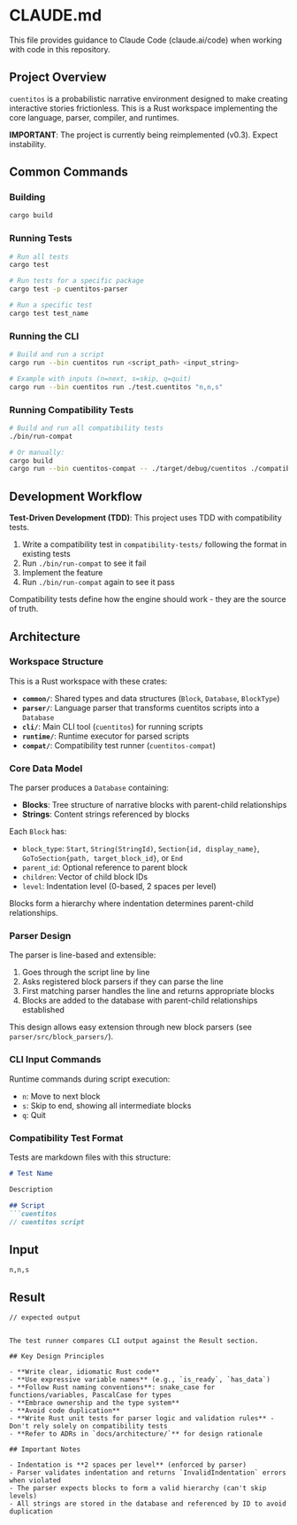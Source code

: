 # CLAUDE.md

This file provides guidance to Claude Code (claude.ai/code) when working with code in this repository.

## Project Overview

`cuentitos` is a probabilistic narrative environment designed to make creating interactive stories frictionless. This is a Rust workspace implementing the core language, parser, compiler, and runtimes.

**IMPORTANT**: The project is currently being reimplemented (v0.3). Expect instability.

## Common Commands

### Building
```bash
cargo build
```

### Running Tests
```bash
# Run all tests
cargo test

# Run tests for a specific package
cargo test -p cuentitos-parser

# Run a specific test
cargo test test_name
```

### Running the CLI
```bash
# Build and run a script
cargo run --bin cuentitos run <script_path> <input_string>

# Example with inputs (n=next, s=skip, q=quit)
cargo run --bin cuentitos run ./test.cuentitos "n,n,s"
```

### Running Compatibility Tests
```bash
# Build and run all compatibility tests
./bin/run-compat

# Or manually:
cargo build
cargo run --bin cuentitos-compat -- ./target/debug/cuentitos ./compatibility-tests/**/*.md
```

## Development Workflow

**Test-Driven Development (TDD)**: This project uses TDD with compatibility tests.

1. Write a compatibility test in `compatibility-tests/` following the format in existing tests
2. Run `./bin/run-compat` to see it fail
3. Implement the feature
4. Run `./bin/run-compat` again to see it pass

Compatibility tests define how the engine should work - they are the source of truth.

## Architecture

### Workspace Structure

This is a Rust workspace with these crates:

- **`common/`**: Shared types and data structures (`Block`, `Database`, `BlockType`)
- **`parser/`**: Language parser that transforms cuentitos scripts into a `Database`
- **`cli/`**: Main CLI tool (`cuentitos`) for running scripts
- **`runtime/`**: Runtime executor for parsed scripts
- **`compat/`**: Compatibility test runner (`cuentitos-compat`)

### Core Data Model

The parser produces a `Database` containing:
- **Blocks**: Tree structure of narrative blocks with parent-child relationships
- **Strings**: Content strings referenced by blocks

Each `Block` has:
- `block_type`: `Start`, `String(StringId)`, `Section{id, display_name}`, `GoToSection{path, target_block_id}`, or `End`
- `parent_id`: Optional reference to parent block
- `children`: Vector of child block IDs
- `level`: Indentation level (0-based, 2 spaces per level)

Blocks form a hierarchy where indentation determines parent-child relationships.

### Parser Design

The parser is line-based and extensible:
1. Goes through the script line by line
2. Asks registered block parsers if they can parse the line
3. First matching parser handles the line and returns appropriate blocks
4. Blocks are added to the database with parent-child relationships established

This design allows easy extension through new block parsers (see `parser/src/block_parsers/`).

### CLI Input Commands

Runtime commands during script execution:
- `n`: Move to next block
- `s`: Skip to end, showing all intermediate blocks
- `q`: Quit

### Compatibility Test Format

Tests are markdown files with this structure:
```markdown
# Test Name

Description

## Script
```cuentitos
// cuentitos script
```

## Input
```input
n,n,s
```

## Result
```result
// expected output
```
```

The test runner compares CLI output against the Result section.

## Key Design Principles

- **Write clear, idiomatic Rust code**
- **Use expressive variable names** (e.g., `is_ready`, `has_data`)
- **Follow Rust naming conventions**: snake_case for functions/variables, PascalCase for types
- **Embrace ownership and the type system**
- **Avoid code duplication**
- **Write Rust unit tests for parser logic and validation rules** - Don't rely solely on compatibility tests
- **Refer to ADRs in `docs/architecture/`** for design rationale

## Important Notes

- Indentation is **2 spaces per level** (enforced by parser)
- Parser validates indentation and returns `InvalidIndentation` errors when violated
- The parser expects blocks to form a valid hierarchy (can't skip levels)
- All strings are stored in the database and referenced by ID to avoid duplication